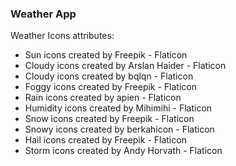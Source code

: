 ### Weather App


Weather Icons attributes:
- Sun icons created by Freepik - Flaticon
- Cloudy icons created by Arslan Haider - Flaticon
- Cloudy icons created by bqlqn - Flaticon
- Foggy icons created by Freepik - Flaticon
- Rain icons created by apien - Flaticon
- Humidity icons created by Mihimihi - Flaticon
- Snow icons created by Freepik - Flaticon
- Snowy icons created by berkahicon - Flaticon
- Hail icons created by Freepik - Flaticon
- Storm icons created by Andy Horvath - Flaticon